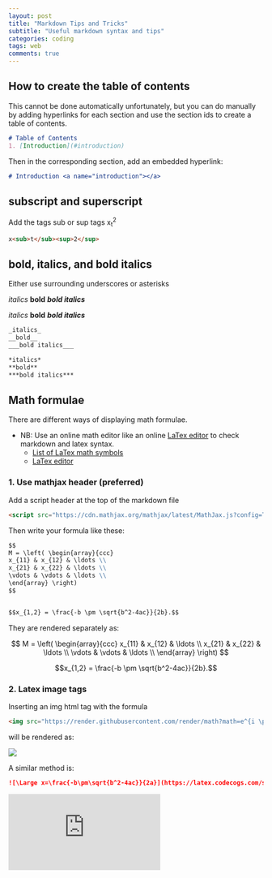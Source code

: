 ```yaml
---
layout: post
title: "Markdown Tips and Tricks"
subtitle: "Useful markdown syntax and tips"
categories: coding
tags: web
comments: true
---
```

<script src="https://cdn.mathjax.org/mathjax/latest/MathJax.js?config=TeX-AMS-MML_HTMLorMML" type="text/javascript"></script>

## How to create the table of contents
This cannot be done automatically unfortunately, but you can do manually by adding hyperlinks for each section
and use the section ids to create a table of contents.

```markdown
# Table of Contents
1. [Introduction](#introduction)

```

Then in the corresponding section, add an embedded hyperlink:
```markdown
# Introduction <a name="introduction"></a>

```

## subscript and superscript
Add the tags sub or sup tags
x<sub>t</sub><sup>2</sup>


```markdown
x<sub>t</sub><sup>2</sup>
```

## bold,  italics, and bold italics
Either use surrounding underscores or asterisks

_italics_
__bold__
___bold italics___

*italics*
**bold**
***bold italics***

````markdown
_italics_
__bold__
___bold italics___

*italics*
**bold**
***bold italics***
````

## Math formulae
There are different ways of displaying math formulae.
* NB: Use an online math editor like an online [LaTex editor](https://www.latex4technics.com/) to check
markdown and latex syntax.
  * [List of LaTex math symbols](https://oeis.org/wiki/List_of_LaTeX_mathematical_symbols)
  * [LaTex editor](https://www.latex4technics.com/)

### 1. Use mathjax header (preferred)
Add a script header at the top of the markdown file
```markdown
<script src="https://cdn.mathjax.org/mathjax/latest/MathJax.js?config=TeX-AMS-MML_HTMLorMML" type="text/javascript"></script>
```

Then write your formula like these:

```markdown
$$
M = \left( \begin{array}{ccc}
x_{11} & x_{12} & \ldots \\
x_{21} & x_{22} & \ldots \\
\vdots & \vdots & \ldots \\
\end{array} \right)
$$


$$x_{1,2} = \frac{-b \pm \sqrt{b^2-4ac}}{2b}.$$

```

They are rendered separately as:

$$
M = \left( \begin{array}{ccc}
x_{11} & x_{12} & \ldots \\
x_{21} & x_{22} & \ldots \\
\vdots & \vdots & \ldots \\
\end{array} \right)
$$

$$x_{1,2} = \frac{-b \pm \sqrt{b^2-4ac}}{2b}.$$

### 2. Latex image tags

Inserting an img html tag with the formula
```markdown
<img src="https://render.githubusercontent.com/render/math?math=e^{i \pi} = -1">

```
will be rendered as:

<img src="https://render.githubusercontent.com/render/math?math=e^{i \pi} = -1">

A similar method is:

```markdown
![\Large x=\frac{-b\pm\sqrt{b^2-4ac}}{2a}](https://latex.codecogs.com/svg.latex?x%3D%5Cfrac%7B-b%5Cpm%5Csqrt%7Bb%5E2-4ac%7D%7D%7B2a%7D)
```

![\Large x=\frac{-b\pm\sqrt{b^2-4ac}}{2a}](https://latex.codecogs.com/svg.latex?x%3D%5Cfrac%7B-b%5Cpm%5Csqrt%7Bb%5E2-4ac%7D%7D%7B2a%7D)
